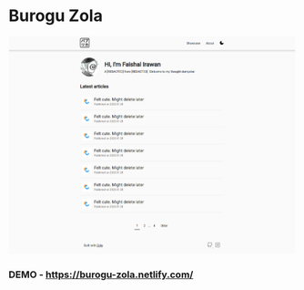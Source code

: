 # Burogu Zola

![Hello Friend](https://github.com/faishalirwn/burogu-zola/blob/master/screenshot.png?raw=true)

### DEMO - https://burogu-zola.netlify.com/